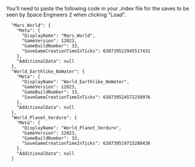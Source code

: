 You'll need to paste the following code in your .index file for the saves to be seen by Space Engineers 2 when clicking "Load". 

      "Mars_World": {
        "Meta": {
          "DisplayName": "Mars_World",
          "GameVersion": 12023,
          "GameBuildNumber": 33,
          "SaveGameCreationTimeInTicks": 638739522945517431
        },
        "AdditionalData": null
      },
      "World_Earthlike_NoWater": {
        "Meta": {
          "DisplayName": "World_Earthlike_NoWater",
          "GameVersion": 12023,
          "GameBuildNumber": 33,
          "SaveGameCreationTimeInTicks": 638739524572250976
        },
        "AdditionalData": null
      },
      "World_Planet_Verdure": {
        "Meta": {
          "DisplayName": "World_Planet_Verdure",
          "GameVersion": 12023,
          "GameBuildNumber": 33,
          "SaveGameCreationTimeInTicks": 638739519715288436
        },
        "AdditionalData": null
      }
